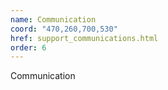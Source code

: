 ```yaml
---
name: Communication
coord: "470,260,700,530"
href: support_communications.html
order: 6
---
```

Communication

